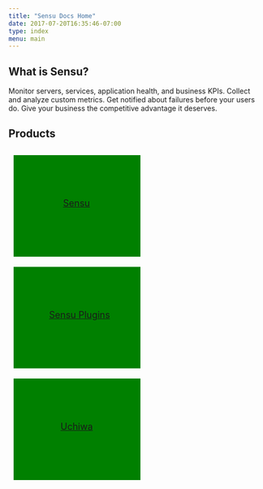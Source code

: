 ```yaml
---
title: "Sensu Docs Home"
date: 2017-07-20T16:35:46-07:00
type: index
menu: main
---
```


## What is Sensu?
Monitor servers, services, application health, and business KPIs. Collect and analyze custom metrics. Get notified about failures before your users do. Give your business the competitive advantage it deserves.

## Products
<!-- TODO: move this out into its own stylesheet and make better in general -->
<div style="margin-top: 20px; display: block;">
    <div style="height: 200px; width: 250px; margin: 10px; display: inline-block;position: relative; background: green;">
        <a style="display: table-cell; position: absolute;top: 42%;left: 39%; font-size: 18px;" href="/sensu/">Sensu</a>
    </div>
    <div style="height: 200px; width: 250px; margin: 10px; display: inline-block;position:relative; background: green;">
        <a style="display: table-cell; position: absolute;top: 42%;left: 28%; font-size: 18px;" href="/sensu-plugins/">Sensu Plugins</a>
    </div>
    <div style="height: 200px; width: 250px; margin: 10px; display: inline-block;position:relative; background: green;">
        <a style="display: table-cell; position: absolute;top: 42%;left: 37%; font-size: 18px;" href="/uchiwa/">Uchiwa</a>
    </div>
</div>
